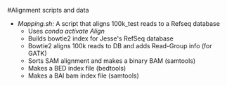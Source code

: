 #Alignment scripts and data

- *Mapping.sh:* A script that aligns 100k\_test reads to a Refseq database
  * Uses _conda activate Align_
  - Builds bowtie2 index for Jesse's RefSeq database
  - Bowtie2 aligns 100k reads to DB and adds Read-Group info (for GATK)
  - Sorts SAM alignment and makes a binary BAM (samtools)
  - Makes a BED index file (bedtools)
  - Makes a BAI bam index file (samtools) 
